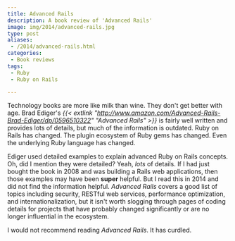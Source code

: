 ```yaml
---
title: Advanced Rails
description: A book review of 'Advanced Rails'
image: img/2014/advanced-rails.jpg
type: post
aliases:
 - /2014/advanced-rails.html
categories:
 - Book reviews
tags:
 - Ruby
 - Ruby on Rails

---
```

Technology books are more like milk than wine. They don't get better with age.
Brad Ediger's *{{< extlink "http://www.amazon.com/Advanced-Rails-Brad-Ediger/dp/0596510322" "Advanced Rails" >}}* is
fairly well written and provides lots of details, but much of the information
is outdated. Ruby on Rails has changed. The plugin ecosystem of Ruby gems has
changed. Even the underlying Ruby language has changed.

Ediger used detailed examples to explain advanced Ruby on Rails concepts. Oh,
did I mention they were detailed? Yeah, *lots* of details. If I had just bought
the book in 2008 and was building a Rails web applications, then those examples
may have been **super** helpful. But I read this in 2014 and did not find the
information helpful. *Advanced Rails* covers a good list of topics including
security, RESTful web services, performance optimization, and
internationalization, but it isn't worth slogging through pages of coding
details for projects that have probably changed significantly or are no longer
influential in the ecosystem.

I would not recommend reading *Advanced Rails*. It has curdled.
